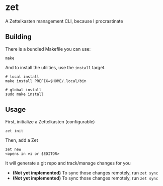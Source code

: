 # zet

A Zettelkasten management CLI, because I procrastinate

## Building

There is a bundled Makefile you can use:

```shell
make
```

And to install the utilities, use the `install` target.

```shell
# local install
make install PREFIX=$HOME/.local/bin

# global install
sudo make install
```

## Usage

First, initialize a Zettelkasten (configurable)

```shell
zet init
```

Then, add a Zet

```shell
zet new
<opens in vi or $EDITOR>
```

It will generate a git repo and track/manage changes for you

- **(Not yet implemented)** To sync those changes remotely, run `zet sync`
- **(Not yet implemented)** To sync those changes remotely, run `zet sync`
